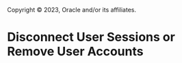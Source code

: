 Copyright © 2023, Oracle and/or its affiliates.

# Disconnect User Sessions or Remove User Accounts

